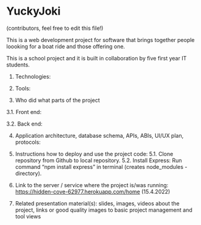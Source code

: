 # YuckyJoki

(contributors, feel free to edit this file!)


This is a web development project for software that brings together people loooking for a boat ride and those offering one.

This is a school project and it is built in collaboration by five first year IT students.

1. Technologies:

2. Tools:

3. Who did what parts of the project

  3.1. Front end: 

  3.2. Back end:

4. Application architecture, database schema, APIs, ABIs, UI/UX plan, protocols:

5. Instructions how to deploy and use the project code:
5.1. Clone repository from Github to local repository.
5.2. Install Express: Run command “npm install express” in terminal (creates node_modules -directory).


6. Link to the server / service where the project is/was running: https://hidden-cove-62977.herokuapp.com/home (15.4.2022)


7. Related presentation material(s): slides, images, videos about the project, links or good quality images to basic project management and tool views


